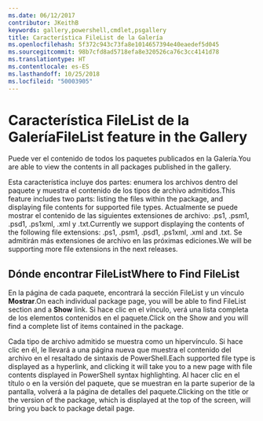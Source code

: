 ```yaml
---
ms.date: 06/12/2017
contributor: JKeithB
keywords: gallery,powershell,cmdlet,psgallery
title: Característica FileList de la Galería
ms.openlocfilehash: 5f372c943c73fa8e1014657394e40eaedef5d045
ms.sourcegitcommit: 98b7cfd8ad5718efa8e320526ca76c3cc4141d78
ms.translationtype: HT
ms.contentlocale: es-ES
ms.lasthandoff: 10/25/2018
ms.locfileid: "50003905"
---
```

# <a name="filelist-feature-in-the-gallery"></a><span data-ttu-id="2ac73-103">Característica FileList de la Galería</span><span class="sxs-lookup"><span data-stu-id="2ac73-103">FileList feature in the Gallery</span></span>

<span data-ttu-id="2ac73-104">Puede ver el contenido de todos los paquetes publicados en la Galería.</span><span class="sxs-lookup"><span data-stu-id="2ac73-104">You are able to view the contents in all packages published in the gallery.</span></span>

<span data-ttu-id="2ac73-105">Esta característica incluye dos partes: enumera los archivos dentro del paquete y muestra el contenido de los tipos de archivo admitidos.</span><span class="sxs-lookup"><span data-stu-id="2ac73-105">This feature includes two parts: listing the files within the package, and displaying file contents for supported file types.</span></span> <span data-ttu-id="2ac73-106">Actualmente se puede mostrar el contenido de las siguientes extensiones de archivo: .ps1, .psm1, .psd1, .ps1xml, .xml y .txt.</span><span class="sxs-lookup"><span data-stu-id="2ac73-106">Currently we support displaying the contents of the following file extensions: .ps1, .psm1, .psd1, .ps1xml, .xml and .txt.</span></span> <span data-ttu-id="2ac73-107">Se admitirán más extensiones de archivo en las próximas ediciones.</span><span class="sxs-lookup"><span data-stu-id="2ac73-107">We will be supporting more file extensions in the next releases.</span></span>

## <a name="where-to-find-filelist"></a><span data-ttu-id="2ac73-108">Dónde encontrar FileList</span><span class="sxs-lookup"><span data-stu-id="2ac73-108">Where to Find FileList</span></span>

<span data-ttu-id="2ac73-109">En la página de cada paquete, encontrará la sección FileList y un vínculo **Mostrar**.</span><span class="sxs-lookup"><span data-stu-id="2ac73-109">On each individual package page, you will be able to find FileList section and a **Show** link.</span></span> <span data-ttu-id="2ac73-110">Si hace clic en el vínculo, verá una lista completa de los elementos contenidos en el paquete.</span><span class="sxs-lookup"><span data-stu-id="2ac73-110">Click on the Show and you will find a complete list of items contained in the package.</span></span>

<span data-ttu-id="2ac73-111">Cada tipo de archivo admitido se muestra como un hipervínculo. Si hace clic en él, le llevará a una página nueva que muestra el contenido del archivo en el resaltado de sintaxis de PowerShell.</span><span class="sxs-lookup"><span data-stu-id="2ac73-111">Each supported file type is displayed as a hyperlink, and clicking it will take you to a new page with file contents displayed in PowerShell syntax highlighting.</span></span> <span data-ttu-id="2ac73-112">Al hacer clic en el título o en la versión del paquete, que se muestran en la parte superior de la pantalla, volverá a la página de detalles del paquete.</span><span class="sxs-lookup"><span data-stu-id="2ac73-112">Clicking on the title or the version of the package, which is displayed at the top of the screen, will bring you back to package detail page.</span></span>
